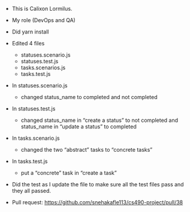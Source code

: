 - This is Calixon Lormilus.
- My role (DevOps and QA)
- Did yarn install

- Edited 4 files
  - statuses.scenario.js
  - statuses.test.js
  - tasks.scenarios.js
  - tasks.test.js

- In statuses.scenario.js
  - changed status_name to completed and not completed

- In statuses.test.js
  - changed status_name in “create a status” to not completed and status_name in “update a status” to completed

- In tasks.scenario.js
  - changed the two “abstract” tasks to “concrete tasks”

- In tasks.test.js
  - put a “concrete” task in “create a task”

- Did the test as I update the file to make sure all the test files pass and they all passed.

- Pull request: https://github.com/snehakafle113/cs490-project/pull/38
